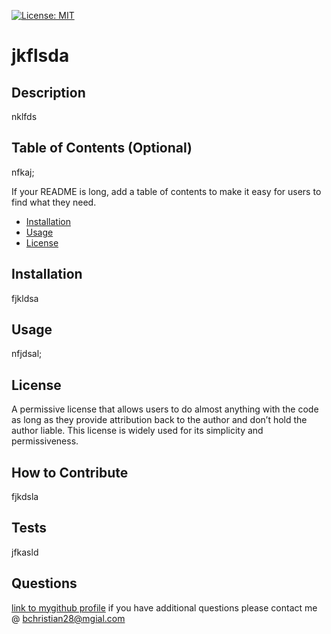 [![License: MIT](https://img.shields.io/badge/License-MIT-yellow.svg)](https://opensource.org/licenses/MIT)
  # jkflsda

## Description 

nklfds


## Table of Contents (Optional)
nfkaj;

If your README is long, add a table of contents to make it easy for users to find what they need.

- [Installation](#installation)
- [Usage](#usage)
- [License](#license)

## Installation
fjkldsa

## Usage
nfjdsal;

## License
A permissive license that allows users to do almost anything with the code as long as they provide attribution back to the author and don’t hold the author liable. This license is widely used for its simplicity and permissiveness.

## How to Contribute
fjkdsla

## Tests
jfkasld

## Questions
[link to mygithub profile](https://github.com/faskl)
if you have additional questions please contact me @ bchristian28@mgial.com